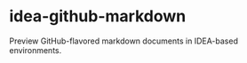 idea-github-markdown
====================

Preview GitHub-flavored markdown documents in IDEA-based environments.